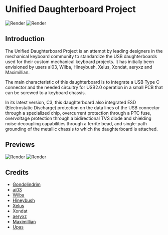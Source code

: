 # Unified Daughterboard Project

![Render](https://raw.githubusercontent.com/Gondolindrim/Unified-Daughterboard/C3/Images/unifiedName.png)
![Render](https://raw.githubusercontent.com/Gondolindrim/Unified-Daughterboard/C3/Images/unifiedLogo.png)

## Introduction
The Unified Daughterboard Project is an attempt by leading designers in the mechanical keyboard community to standardize the USB daughterboards used for their custom mechanical keyboard projects. It has initially been envisioned by users ai03, Wilba, Hineybush, Xelus, Xondat, aeryxz and Maximillian.

The main characteristic of this daughterboard is to integrate a USB Type C connector and the needed circuitry for USB2.0 operation in a small PCB that can be screwed to a keyboard chassis.

In its latest version, C3, this daughterboard also integrated ESD (Electrostatic Discharge) protection on the data lines of the USB connector through a specialized chip, overcurrent protection through a PTC fuse, overvoltage protection through a bidirectional TVS diode and shielding noise decoupling capabilities through a ferrite bead, and single-path grounding of the metallic chassis to which the daughterboard is attached.

## Previews
![Render](https://raw.githubusercontent.com/Gondolindrim/Unified-Daughterboard/C3/Images/Daughterboard-C3-Top.png)
![Render](https://raw.githubusercontent.com/Gondolindrim/Unified-Daughterboard/C3/Images/Daughterboard-C3-Bottom.png)

## Credits
* [Gondolindrim](http://github.com/Gondolindrim)
* [ai03](http://github.com/ai03-2725)
* [Wilba](https://github.com/Wilba6582)
* [Hineybush](http://github.com/hineybush)
* [Xelus](http://github.com/Xelus22)
* Xondat
* [aeryxz](https://github.com/aeryxz)
* [Maximillian](https://github.com/Maximillian)
* [Upas](http://github.com/awkannan)

